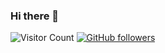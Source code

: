 ### Hi there 👋

![Visitor Count](https://profile-counter.glitch.me/aishik-rakshit/count.svg)
[![GitHub followers](https://img.shields.io/github/followers/aishik-rakshit.svg?style=social&label=Followers)](https://github.com/aishik-rakshit?tab=followers)
<!--
**aishik-rakshit/aishik-rakshit** is a ✨ _special_ ✨ repository because its `README.md` (this file) appears on your GitHub profile.

Here are some ideas to get you started:

- 🔭 I’m currently working on ...
- 🌱 I’m currently learning ...
- 👯 I’m looking to collaborate on ...
- 🤔 I’m looking for help with ...
- 💬 Ask me about ...
- 📫 How to reach me: ...
- 😄 Pronouns: ...
- ⚡ Fun fact: ...
-->
